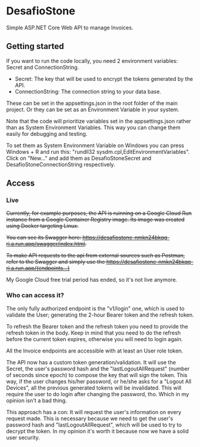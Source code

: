 # DesafioStone

Simple ASP.NET Core Web API to manage Invoices.

## Getting started
If you want to run the code locally, you need 2 environment variables: Secret and ConnectionString.
- Secret: The key that will be used to encrypt the tokens generated by the API.
- ConnectionString: The connection string to your data base.

These can be set in the appsettings.json in the root folder of the main project. Or they can be set as an Environment Variable in your system.

Note that the code will prioritize variables set in the appsettings.json rather than as System Environment Variables. This way you can change them easily for debugging and testing.

To set them as System Environment Variable on Windows you can press Windows + R and run this: "rundll32 sysdm.cpl,EditEnvironmentVariables". Click on "New..." and add them as DesafioStoneSecret and DesafioStoneConnectionString respectively.

## Access
### Live
~~Currently, for example purposes, the API is ruinning on a Google Cloud Run instance from a Google Container Registry image. Its image was created using Docker targeting Linux.~~

~~You can see its Swagger here: https://desafiostone-nmkn24bkqq-rj.a.run.app/swagger/index.html.~~

~~To make API requests to the api from external sources such as Postman, refer to the Swagger and simply use the https://desafiostone-nmkn24bkqq-rj.a.run.app/{endpoints...}~~

My Google Cloud free trial period has ended, so it's not live anymore.

### Who can access it?
The only fully authorized endpoint is the "v1/login" one, which is used to validate the User; generating the 2-hour Bearer token and the refresh token.

To refresh the Bearer token and the refresh token you need to provide the refresh token in the body. Keep in mind that you need to do the refresh before the current token expires, otherwise you will need to login again.

All the Invoice endpoints are accessible with at least an User role token.

The API now has a custom token generation/validation. It will use the Secret, the user's password hash and the "lastLogoutAllRequest" (number of seconds since epoch) to compose the key that will sign the token. This way, if the user changes his/her password, or he/she asks for a "Logout All Devices", all the previous generated tokens will be invalidated. This will require the user to do login after changing the password, tho. Which in my opinion isn't a bad thing.

This approach has a con: It will request the user's information on every request made. This is necessary because we need to get the user's password hash and "lastLogoutAllRequest", which will be used to try to decrypt the token. In my opinion it's worth it because now we have a solid user security.
